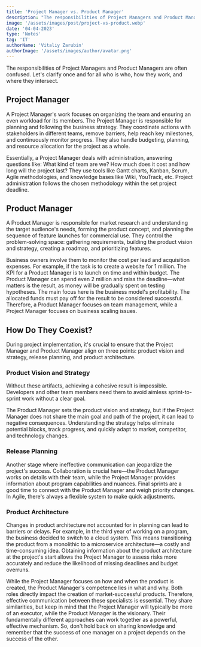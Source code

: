 ```yaml
---
title: 'Project Manager vs. Product Manager'
description: "The responsibilities of Project Managers and Product Managers are often confused. Let's clarify once and for all who is who, how they work, and where they intersect."
image: '/assets/images/post/project-vs-product.webp'
date: '04-04-2023'
type: 'Notes'
tag: 'IT'
authorName: 'Vitaliy Zarubin'
authorImage: '/assets/images/author/avatar.png'
---
```


The responsibilities of Project Managers and Product Managers are often confused. Let's clarify once and for all who is who, how they work, and where they intersect.

## Project Manager

A Project Manager's work focuses on organizing the team and ensuring an even workload for its members. The Project Manager is responsible for planning and following the business strategy. They coordinate actions with stakeholders in different teams, remove barriers, help reach key milestones, and continuously monitor progress. They also handle budgeting, planning, and resource allocation for the project as a whole.

Essentially, a Project Manager deals with administration, answering questions like: What kind of team are we? How much does it cost and how long will the project last? They use tools like Gantt charts, Kanban, Scrum, Agile methodologies, and knowledge bases like Wiki, YouTrack, etc. Project administration follows the chosen methodology within the set project deadline.

## Product Manager

A Product Manager is responsible for market research and understanding the target audience's needs, forming the product concept, and planning the sequence of feature launches for commercial use. They control the problem-solving space: gathering requirements, building the product vision and strategy, creating a roadmap, and prioritizing features.

Business owners involve them to monitor the cost per lead and acquisition expenses. For example, if the task is to create a website for 1 million. The KPI for a Product Manager is to launch on time and within budget. The Product Manager can spend even 2 million and miss the deadline—what matters is the result, as money will be gradually spent on testing hypotheses. The main focus here is the business model's profitability. The allocated funds must pay off for the result to be considered successful. Therefore, a Product Manager focuses on team management, while a Project Manager focuses on business scaling issues.

## How Do They Coexist?

During project implementation, it's crucial to ensure that the Project Manager and Product Manager align on three points: product vision and strategy, release planning, and product architecture.

### Product Vision and Strategy

Without these artifacts, achieving a cohesive result is impossible. Developers and other team members need them to avoid aimless sprint-to-sprint work without a clear goal.

The Product Manager sets the product vision and strategy, but if the Project Manager does not share the main goal and path of the project, it can lead to negative consequences. Understanding the strategy helps eliminate potential blocks, track progress, and quickly adapt to market, competitor, and technology changes.

### Release Planning

Another stage where ineffective communication can jeopardize the project's success. Collaboration is crucial here—the Product Manager works on details with their team, while the Project Manager provides information about program capabilities and nuances. Final sprints are a good time to connect with the Product Manager and weigh priority changes. In Agile, there's always a flexible system to make quick adjustments.

### Product Architecture

Changes in product architecture not accounted for in planning can lead to barriers or delays. For example, in the third year of working on a program, the business decided to switch to a cloud system. This means transitioning the product from a monolithic to a microservice architecture—a costly and time-consuming idea. Obtaining information about the product architecture at the project's start allows the Project Manager to assess risks more accurately and reduce the likelihood of missing deadlines and budget overruns.

While the Project Manager focuses on how and when the product is created, the Product Manager's competence lies in what and why. Both roles directly impact the creation of market-successful products. Therefore, effective communication between these specialists is essential. They share similarities, but keep in mind that the Project Manager will typically be more of an executor, while the Product Manager is the visionary. Their fundamentally different approaches can work together as a powerful, effective mechanism. So, don't hold back on sharing knowledge and remember that the success of one manager on a project depends on the success of the other.
